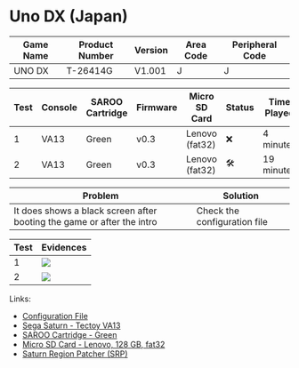 # Uno DX (Japan)

| Game Name | Product Number | Version | Area Code | Peripheral Code |
| --------- | -------------- | ------- | --------- | --------------- |
| UNO DX    | T-26414G       | V1.001  | J         | J               |

| Test | Console | SAROO Cartridge | Firmware | Micro SD Card  | Status              | Time Played |
| ---- | ------- | --------------- | -------- | -------------- | ------------------- | ----------- |
| 1    | VA13    | Green           | v0.3     | Lenovo (fat32) | :x:                 | 4 minutes   |
| 2    | VA13    | Green           | v0.3     | Lenovo (fat32) | :hammer_and_wrench: | 19 minutes  |

| Problem                                                                | Solution                     |
| ---------------------------------------------------------------------- | ---------------------------- |
| It does shows a black screen after booting the game or after the intro | Check the configuration file |

| Test | Evidences                                                                                        |
| ---- | ------------------------------------------------------------------------------------------------ |
| 1    | [![](https://img.youtube.com/vi/_uKQLUkMBAY/0.jpg)](https://www.youtube.com/watch?v=_uKQLUkMBAY) |
| 2    | [![](https://img.youtube.com/vi/uJZ8sotm9Wg/0.jpg)](https://www.youtube.com/watch?v=uJZ8sotm9Wg) |

Links:

- [Configuration File](https://github.com/williamdsw/saroo-configuration-list/blob/master/Regions/Retails/Japan/T-26414G/README.md)
- [Sega Saturn - Tectoy VA13](../../../Info/Consoles/VA13/README.md)
- [SAROO Cartridge - Green](../../../Info/Cartridges/RetroGameParadiseStore/1.32F/README.md)
- [Micro SD Card - Lenovo, 128 GB, fat32](../../../Info/SdCards/Lenovo/128GB/fat32/README.md)
- [Saturn Region Patcher (SRP)](https://segaxtreme.net/resources/saturn-region-patcher.81/download)

